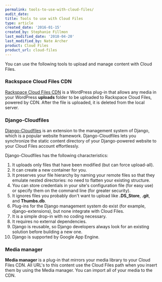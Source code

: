 ```yaml
---
permalink: tools-to-use-with-cloud-files/
audit_date:
title: Tools to use with Cloud Files
type: article
created_date: '2016-01-15'
created_by: Stephanie Fillmon
last_modified_date: '2018-04-20'
last_modified_by: Nate Archer
product: Cloud Files
product_url: cloud-files
---
```


You can use the following tools to upload and manage content with Cloud Files.

### Rackspace Cloud Files CDN

[Rackspace Cloud Files CDN](https://wordpress.org/plugins/rackspace-cloud-files-cdn/%20)
is a WordPress plug-in that allows any media in your WordPress **uploads** folder
to be uploaded to Rackspace Cloud Files, powered by CDN. After the file is
uploaded, it is deleted from the local server.

### Django-Cloudfiles

[Django-Cloudfiles](http://github.com/rossdakin/django-cloudfiles/) is an
extension to the management system of Django, which is a popular website framework.
Django-Cloudfiles lets you synchronize the static content directory of your
Django-powered website to your Cloud Files account effortlessly.

Django-Cloudfiles has the following characteristics:

   1. It uploads only files that have been modified (but can force upload-all).
   2. It can create a new container for you.
   3. It preserves your file hierarchy by naming your remote files so that they emulate nested directories: no need to flatten your existing structure.
   4. You can store credentials in your site's configuration file (for easy use) or specify them on the command line (for greater security).
   5. It ignores files you probably don't want to upload like **.DS_Store**, **.git**, and **Thumbs.db**.
   6. Plug-ins for the Django management system do exist (for example, django-extensions), but none integrate with Cloud Files.
   7. It is a simple drop-in with no coding necessary.
   8. It requires no external dependencies.
   9. Django is reusable, so Django developers always look for an existing solution before building a new one.
   10. Django is supported by Google App Engine.
   
### Media manager

**Media manager** is a plug-in that mirrors your media library to your Cloud Files CDN.
All URL's to this content use the Cloud Files path when you insert them
by using the Media manager. You can import all of your media to the CDN.
